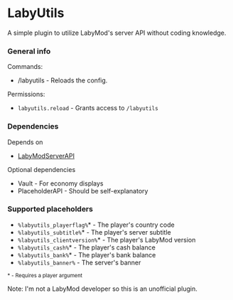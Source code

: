 # LabyUtils
A simple plugin to utilize LabyMod's server API without coding knowledge.

### General info

Commands:
- /labyutils - Reloads the config.

Permissions:
- `labyutils.reload` - Grants access to `/labyutils`

### Dependencies

Depends on
- [LabyModServerAPI](https://github.com/LabyMod/labymod4-server-api/releases/latest)

Optional dependencies
- Vault - For economy displays
- PlaceholderAPI - Should be self-explanatory

### Supported placeholders
- `%labyutils_playerflag%`* - The player's country code
- `%labyutils_subtitle%`* - The player's server subtitle
- `%labyutils_clientversion%`* - The player's LabyMod version
- `%labyutils_cash%`* - The player's cash balance
- `%labyutils_bank%`* - The player's bank balance
- `%labyutils_banner%` - The server's banner

<sub>* - Requires a player argument</sub>

Note: I'm not a LabyMod developer so this is an unofficial plugin.
